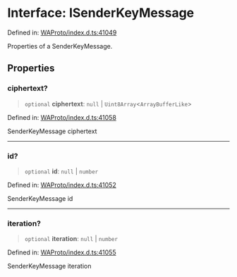 # Interface: ISenderKeyMessage

Defined in: [WAProto/index.d.ts:41049](https://github.com/Fokusdotid/bail/blob/a1b2bb6d3d63874a4f497e70ebd6347b2869da8e/WAProto/index.d.ts#L41049)

Properties of a SenderKeyMessage.

## Properties

### ciphertext?

> `optional` **ciphertext**: `null` \| `Uint8Array`\<`ArrayBufferLike`\>

Defined in: [WAProto/index.d.ts:41058](https://github.com/Fokusdotid/bail/blob/a1b2bb6d3d63874a4f497e70ebd6347b2869da8e/WAProto/index.d.ts#L41058)

SenderKeyMessage ciphertext

***

### id?

> `optional` **id**: `null` \| `number`

Defined in: [WAProto/index.d.ts:41052](https://github.com/Fokusdotid/bail/blob/a1b2bb6d3d63874a4f497e70ebd6347b2869da8e/WAProto/index.d.ts#L41052)

SenderKeyMessage id

***

### iteration?

> `optional` **iteration**: `null` \| `number`

Defined in: [WAProto/index.d.ts:41055](https://github.com/Fokusdotid/bail/blob/a1b2bb6d3d63874a4f497e70ebd6347b2869da8e/WAProto/index.d.ts#L41055)

SenderKeyMessage iteration
